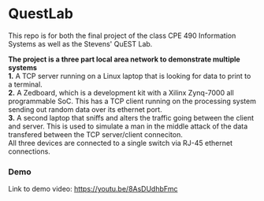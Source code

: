 # QuestLab
This repo is for both the final project of the class CPE 490 Information Systems as well as the Stevens' QuEST Lab.

**The project is a three part local area network to demonstrate multiple systems**<br>
**1.** A TCP server running on a Linux laptop that is looking for data to print to a terminal.<br>
**2.** A Zedboard, which is a development kit with a Xilinx Zynq-7000 all programmable SoC. This has a TCP client running on the processing system sending out random data over its ethernet port.<br>
**3.** A second laptop that sniffs and alters the traffic going between the client and server. This is used to simulate a man in the middle attack of the data transfered between the TCP server/client conneciton.<br>
All three devices are connected to a single switch via RJ-45 ethernet connections.<br>

### Demo
Link to demo video: https://youtu.be/8AsDUdhbFmc

